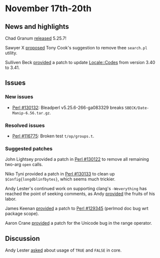 # November 17th-20th

## News and highlights

Chad Granum
[released](http://nntp.perl.org/group/perl.perl5.porters/241120)
5.25.7!

Sawyer X
[proposed](http://nntp.perl.org/group/perl.perl5.porters/241072) Tony
Cook's suggestion to remove thee `search.pl` utility.

Sulliven Beck
[provided](http://nntp.perl.org/group/perl.perl5.porters/241087) a
patch to update [Locale::Codes](http://metacpan.org/pod/Locale::Codes)
from version 3.40 to 3.41.

## Issues

### New issues

* [Perl #130132](http://rt.perl.org/Ticket/Display.html?id=130132):
  Bleadperl v5.25.6-266-ga083329 breaks `SBECK/Date-Manip-6.56.tar.gz`.

### Resolved issues

* [Perl #116775](http://rt.perl.org/Ticket/Display.html?id=116775):
  Broken test `t/op/groups.t`.

### Suggested patches

John Lightsey provided a patch in
[Perl #130122](http://rt.perl.org/Ticket/Display.html?id=130122)
to remove all remaining two-arg `open` calls.

Niko Tyni provided a patch in
[Perl #130133](http://rt.perl.org/Ticket/Display.html?id=130133)
to clean up `$Config{longdblinfbytes}`, which seems much trickier.

Andy Lester's continued work on supporting clang's `-Weverything` has
reached the point of seeking comments, as Andy
[provided](http://nntp.perl.org/group/perl.perl5.porters/241083) the
fruits of his labor.

James Keenan
[provided](http://nntp.perl.org/group/perl.perl5.porters/241096)
a patch to
[Perl #129345](http://rt.perl.org/Ticket/Display.html?id=129345)
(perlmod doc bug wrt package scope).

Aaron Crane
[provided](http://nntp.perl.org/group/perl.perl5.porters/241118) a
patch for the Unicode bug in the range operator.

## Discussion

Andy Lester
[asked](http://nntp.perl.org/group/perl.perl5.porters/241121) about
usage of `TRUE` and `FALSE` in core.

